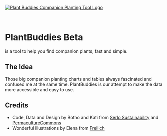 <a href="https://plantbuddies.serlo.org/">![Plant Buddies Companion Planting Tool Logo](https://plantbuddies.serlo.org/img/plant_buddies_logo_big.png)</a>

&nbsp;

# PlantBuddies Beta

is a tool to help you find companion plants, fast and simple.

## The Idea

Those big companion planting charts and tables always fascinated and confused me at the same time. PlantBuddies is our attempt to make the data more accessible and easy to use.

## Credits

- Code, Data and Design by Botho and Kati from [Serlo Sustainability](https://en.serlo.org/sustainability) and [PermacultureCommons](http://permaculturecommons.org/)
- Wonderful illustrations by Elena from [Freilich](jafreilich.com/en/)
